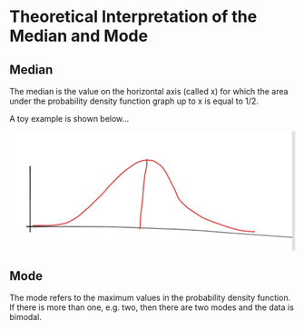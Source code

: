 # Theoretical Interpretation of the Median and Mode


## Median
The median is the value on the horizontal axis (called x) for which the area under the probability density function graph  up to x is equal to 1/2.

A toy example is shown below...

![PDF](Images/median.png ".")


## Mode

The mode refers to the maximum values in the probability density function. If there is more than one, e.g. two, then there are two modes and the data is bimodal.